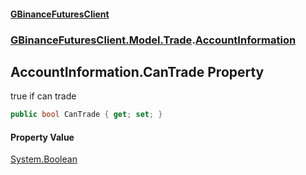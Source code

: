 #### [GBinanceFuturesClient](./index.md 'index')
### [GBinanceFuturesClient.Model.Trade](./GBinanceFuturesClient-Model-Trade.md 'GBinanceFuturesClient.Model.Trade').[AccountInformation](./GBinanceFuturesClient-Model-Trade-AccountInformation.md 'GBinanceFuturesClient.Model.Trade.AccountInformation')
## AccountInformation.CanTrade Property
true if can trade  
```csharp
public bool CanTrade { get; set; }
```
#### Property Value
[System.Boolean](https://docs.microsoft.com/en-us/dotnet/api/System.Boolean 'System.Boolean')  
